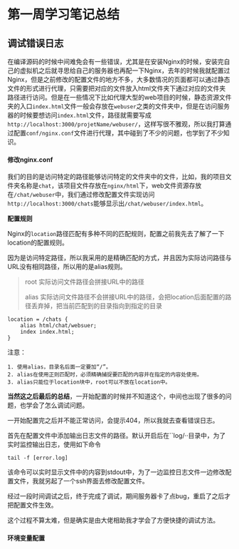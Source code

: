 # 第一周学习笔记总结

## 调试错误日志

​	在编译源码的时候中间难免会有一些错误，尤其是在安装Nginx的时候，安装完自己的虚拟机之后就寻思给自己的服务器也再配一下Nginx，去年的时候我就配置过Nginx，但是之前修改的配置文件的地方不多，大多数情况的页面都可以通过静态文件的形式进行代理，只需要把对应的文件放入html文件夹下通过对应的文件夹路径进行访问。但是在一些情况下比如代理大型的web项目的时候，静态资源文件夹的入口``index.html``文件一般会存放在``webuser``之类的文件夹中，但是在访问服务器的时候要想访问``index.html``文件，路径就需要写成``http://localhost:3000/projetName/webuser/``，这样写很不雅观，所以我打算通过配置``conf/nginx.conf``文件进行代理，其中碰到了不少的问题，也学到了不少知识。

#### 修改nginx.conf

​	我们的目的是访问特定的路径能够访问特定的文件夹中的文件，比如，我的项目文件夹名称是``chat``，该项目文件存放在``nginx/html``下，web文件资源存放在``/chat/webuser``中，我们通过修改配置文件实现访问``http://localhost:3000/chats``能够显示出``/chat/webuser/index.html``。

**配置规则**

Nginx的``location``路径匹配有多种不同的匹配规则，配置之前我先去了解了一下location的配置规则。

因为是访问特定路径，所以我采用的是精确匹配的方式，并且因为实际访问路径与URL没有相同路径，所以用的是alias规则。

> root 实际访问文件路径会拼接URL中的路径
>
> alias 实际访问文件路径不会拼接URL中的路径，会把location后面配置的路径丢弃掉，把当前匹配到的目录指向到指定的目录

```
location = /chats {
	alias html/chat/websuer;
	index index.html;
}
```

注意：

	1. 使用alias，目录名后面一定要加“/”。
 	2. alias在使用正则匹配时，必须精确捕捉要匹配的内容并在指定的内容处使用。
 	3. alias只能位于location块中，root可以不放在location中。

**当然这之后最后的总结**，一开始配置的时候并不知道这个，中间也出现了很多的问题，也学会了怎么调试问题。

一开始配置完之后并不能正常访问，会提示404，所以我就去查看错误日志。

首先在配置文件中添加输出日志文件的路径。默认开启后在``log/··目录中，为了实时监控输出日志，使用如下命令

```
tail -f [error.log]
```

该命令可以实时显示文件中的内容到stdout中，为了一边监控日志文件一边修改配置文件，我就另起了一个ssh界面去修改配置文件。

经过一段时间调试之后，终于完成了调试，期间服务器卡了点bug，重启了之后才把配置文件生效。

这个过程不算太难，但是确实是由大佬相助我才学会了方便快捷的调试方法。

#### 环境变量配置

